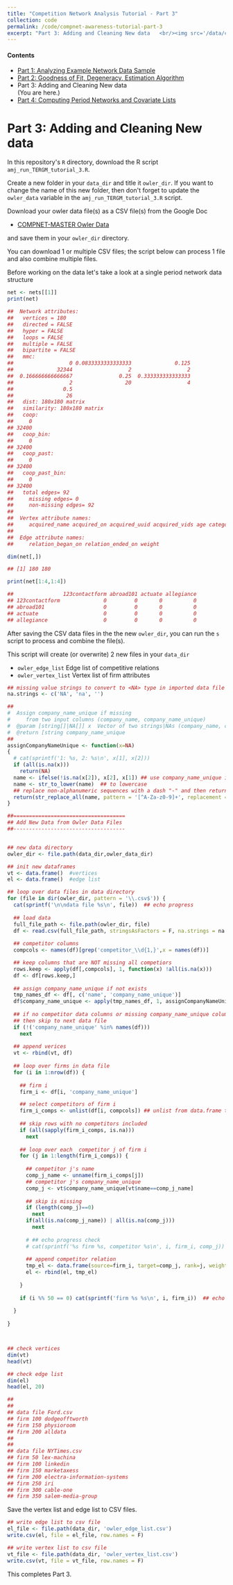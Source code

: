 ```yaml
---
title: "Competition Network Analysis Tutorial - Part 3"
collection: code
permalink: /code/compnet-awareness-tutorial-part-3
excerpt: "Part 3: Adding and Cleaning New data   <br/><img src='/data/compnet-awareness-tutorial-part-3-thumbnail.png' height='200'>"
---
```



#### Contents
- [Part 1: Analyzing Example Network Data Sample](#part-1-analyzing-example-network-data-sample  "Part 1")
- [Part 2: Goodness of Fit, Degeneracy, Estimation Algorithm](#part-2-goodness-of-fit-degeneracy-estimation-algorithm  "Part 2")
- Part 3: Adding and Cleaning New data <br>(You are here.) 
- [Part 4: Computing Period Networks and Covariate Lists](#part-4-computing-period-networks-and-covariate-lists  "Part 4")



# Part 3: Adding and Cleaning New data

In this repository's `R` directory, download the R script `amj_run_TERGM_tutorial_3.R`. 

Create a new folder in your `data_dir` and title it `owler_dir`. If you want to change the name of this new folder, then don't forget to update the `owler_data` variable in the `amj_run_TERGM_tutorial_3.R` script.

Download your owler data file(s) as a CSV file(s) from the Google Doc

- [COMPNET-MASTER Owler Data](https://docs.google.com/spreadsheets/d/1jmOI_byTPlznzbbkIcgCRZ2SbvLzs2q9SI6rI8xJFE0/edit?usp=sharing "Google Doc") 

and save them in your `owler_dir` directory. 

You can download 1 or multiple CSV files; the script below can process 1 file and also combine multiple files.

Before working on the data let's take a look at a single period network data structure
```r
net <- nets[[1]]
print(net)

##  Network attributes:
##   vertices = 180 
##   directed = FALSE 
##   hyper = FALSE 
##   loops = FALSE 
##   multiple = FALSE 
##   bipartite = FALSE 
##   mmc:
##                  0 0.0833333333333333              0.125 
##              32344                  2                  2 
##  0.166666666666667               0.25  0.333333333333333 
##                  2                 20                  4 
##                0.5 
##                 26 
##   dist: 180x180 matrix
##   similarity: 180x180 matrix
##   coop:
##     0 
## 32400 
##   coop_bin:
##     0 
## 32400 
##   coop_past:
##     0 
## 32400 
##   coop_past_bin:
##     0 
## 32400 
##   total edges= 92 
##     missing edges= 0 
##     non-missing edges= 92 
## 
##  Vertex attribute names: 
##     acquired_name acquired_on acquired_uuid acquired_vids age category_group_list category_list cent_deg cent_eig cent_pow_n0_0 cent_pow_n0_1 cent_pow_n0_2 cent_pow_n0_3 cent_pow_n0_4 cent_pow_n0_5 city closed_on closed_year com_edgebetween com_fastgreedy com_infomap com_labelprop com_multilevel com_walktrap company_cusip company_cusip_6 company_gvkey company_name company_sic company_uuid constraint country_code domain employee_count founded_on founded_year genidx_edgebetween genidx_fastgreedy genidx_infomap genidx_labelprop genidx_multilevel genidx_walktrap id ipo_status njobs_edgebetween njobs_fastgreedy njobs_infomap njobs_labelprop njobs_multilevel njobs_walktrap orig.vid region state_code status_update vertex.names weight 
## 
##  Edge attribute names: 
##     relation_began_on relation_ended_on weight

dim(net[,])

## [1] 180 180

print(net[1:4,1:4])

##                123contactform abroad101 actuate allegiance
## 123contactform              0         0       0          0
## abroad101                   0         0       0          0
## actuate                     0         0       0          0
## allegiance                  0         0       0          0
```

After saving the CSV data files in the the new `owler_dir`, you can run the `s` script to process and combine the file(s). 

This script will create (or overwrite) 2 new files in your `data_dir`
 - `owler_edge_list` Edge list of competitive relations
 - `owler_vertex_list` Vertex list of firm attributes


```r
## missing value strings to convert to <NA> type in imported data file
na.strings <- c('NA', 'na', '')

##
#  Assign company_name_unique if missing
#     from two input columns (company_name, company_name_unique)
#  @param [string[]|NA[]] x  Vector of two strings|NAs (company_name, company_name_unique)
#  @return [string company_name_unique
##
assignCompanyNameUnique <- function(x=NA)
{
  # cat(sprintf('1: %s, 2: %s\n', x[1], x[2]))
  if (all(is.na(x)))
    return(NA)
  name <- ifelse(!is.na(x[2]), x[2], x[1]) ## use company_name_unique if exists, else company_name
  name <- str_to_lower(name)  ## to lowercase 
  ## replace non-alphanumeric sequences with a dash "-" and then return
  return(str_replace_all(name, pattern = '[^A-Za-z0-9]+', replacement = '-'))
}

##====================================
## Add New Data from Owler Data Files
##------------------------------------


## new data directory
owler_dir <- file.path(data_dir,owler_data_dir)

## init new dataframes
vt <- data.frame()  #vertices
el <- data.frame()  #edge list

## loop over data files in data directory
for (file in dir(owler_dir, pattern = '\\.csv$')) {
  cat(sprintf('\n\ndata file %s\n', file))  ## echo progress
  
  ## load data
  full_file_path <- file.path(owler_dir, file)
  df <- read.csv(full_file_path, stringsAsFactors = F, na.strings = na.strings)
  
  ## competitor columns
  compcols <- names(df)[grep('competitor_\\d{1,}',x = names(df))]

  ## keep columns that are NOT missing all competiors 
  rows.keep <- apply(df[,compcols], 1, function(x) !all(is.na(x)))
  df <- df[rows.keep,]
  
  ## assign company_name_unique if not exists
  tmp_names_df <- df[, c('name', 'company_name_unique')]
  df$company_name_unique <- apply(tmp_names_df, 1, assignCompanyNameUnique)
  
  ## if no competitor data columns or missing company_name_unique column, 
  ## then skip to next data file
  if (!('company_name_unique' %in% names(df)))
    next
  
  ## append verices
  vt <- rbind(vt, df)
  
  ## loop over firms in data file
  for (i in 1:nrow(df)) {
    
    ## firm i 
    firm_i <- df[i, 'company_name_unique']

    ## select competitors of firm i 
    firm_i_comps <- unlist(df[i, compcols]) ## unlist from data.frame to vector
    
    ## skip rows with no competitors included
    if (all(sapply(firm_i_comps, is.na)))
      next
    
    ## loop over each  competitor j of firm i
    for (j in 1:length(firm_i_comps)) {
      
      ## competitor j's name
      comp_j_name <- unname(firm_i_comps[j])
      ## competitor j's company_name_unique
      comp_j <- vt$company_name_unique[vt$name==comp_j_name]
      
      ## skip is missing
      if (length(comp_j)==0) 
        next
      if(all(is.na(comp_j_name)) | all(is.na(comp_j))) 
        next
      
      # ## echo progress check 
      # cat(sprintf('%s firm %s, competitor %s\n', i, firm_i, comp_j))  ## echo progress
      
      ## append competitor relation      
      tmp_el <- data.frame(source=firm_i, target=comp_j, rank=j, weight=1)
      el <- rbind(el, tmp_el)          
      
    }
    
    if (i %% 50 == 0) cat(sprintf('firm %s %s\n', i, firm_i))  ## echo progress
    
  }
  
}



## check vertices
dim(vt)
head(vt)

## check edge list
dim(el)
head(el, 20)

## 
## 
## data file Ford.csv
## firm 100 dodgeofftworth
## firm 150 physioroom
## firm 200 alldata
## 
## 
## data file NYTimes.csv
## firm 50 lex-machina
## firm 100 linkedin
## firm 150 marketaxess
## firm 200 electra-information-systems
## firm 250 iri
## firm 300 cable-one
## firm 350 salem-media-group
```

Save the vertex list and edge list to CSV files.

```r
## write edge list to csv file
el_file <- file.path(data_dir, 'owler_edge_list.csv')
write.csv(el, file = el_file, row.names = F)

## write vertex list to csv file
vt_file <- file.path(data_dir, 'owler_vertex_list.csv')
write.csv(vt, file = vt_file, row.names = F)
```

This completes Part 3.

